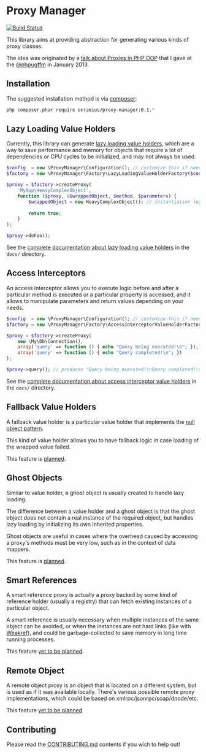 # Proxy Manager

[![Build Status](https://travis-ci.org/Ocramius/ProxyManager.png?branch=master)](https://travis-ci.org/Ocramius/ProxyManager)

This library aims at providing abstraction for generating various kinds of proxy classes.

The idea was originated by a [talk about Proxies in PHP OOP](http://marco-pivetta.com/proxy-pattern-in-php/) that I gave
at the [@phpugffm](https://twitter.com/phpugffm) in January 2013.

## Installation

The suggested installation method is via [composer](https://getcomposer.org/):

```sh
php composer.phar require ocramius/proxy-manager:0.1.*
```

## Lazy Loading Value Holders

Currently, this library can generate [lazy loading value holders](http://www.martinfowler.com/eaaCatalog/lazyLoad.html),
which are a way to save performance and memory for objects that require a lot of dependencies or CPU cycles to be
initialized, and may not always be used.

```php
$config  = new \ProxyManager\Configuration(); // customize this if needed for production
$factory = new \ProxyManager\Factory\LazyLoadingValueHolderFactory($config);

$proxy = $factory->createProxy(
    'MyApp\HeavyComplexObject',
    function ($proxy, &$wrappedObject, $method, $parameters) {
        $wrappedObject = new HeavyComplexObject(); // instantiation logic here
    
        return true;
    }
);

$proxy->doFoo();
```

See the [complete documentation about lazy loading value holders](https://github.com/Ocramius/ProxyManager/tree/master/docs/lazy-loading-value-holder.md)
in the `docs/` directory.

## Access Interceptors

An access interceptor allows you to execute logic before and after a particular method is executed or a particular
property is accessed, and it allows to manipulate parameters and return values depending on your needs.

```php
$config  = new \ProxyManager\Configuration(); // customize this if needed for production
$factory = new \ProxyManager\Factory\AccessInterceptorValueHolderFactory($config);

$proxy = $factory->createProxy(
    new \My\Db\Connection(),
    array('query' => function () { echo "Query being executed!\n"; }),
    array('query' => function () { echo "Query completed!\n"; })
);

$proxy->query(); // produces "Query being executed!\nQuery completed!\n"
```

See the [complete documentation about access interceptor value holders](https://github.com/Ocramius/ProxyManager/tree/master/docs/access-interceptor-value-holder.md)
in the `docs/` directory.

## Fallback Value Holders

A fallback value holder is a particular value holder that implements the [null object pattern](http://en.wikipedia.org/wiki/Null_Object_pattern).

This kind of value holder allows you to have fallback logic in case loading of the wrapped value failed.

This feature is [planned](https://github.com/Ocramius/ProxyManager/issues/5).

## Ghost Objects

Similar to value holder, a ghost object is usually created to handle lazy loading.

The difference between a value holder and a ghost object is that the ghost object does not contain a real instance of
the required object, but handles lazy loading by initializing its own inherited properties.

Ghost objects are useful in cases where the overhead caused by accessing a proxy's methods must be very low, such as in
the context of data mappers.

This feature is [planned](https://github.com/Ocramius/ProxyManager/issues/6).

## Smart References

A smart reference proxy is actually a proxy backed by some kind of reference holder (usually a registry) that can fetch
existing instances of a particular object.

A smart reference is usually necessary when multiple instances of the same object can be avoided, or when the instances
are not hard links (like with [Weakref](http://php.net/manual/en/book.weakref.php)), and could be garbage-collected to
save memory in long time running processes.

This feature [yet to be planned](https://github.com/Ocramius/ProxyManager/issues/8).

## Remote Object

A remote object proxy is an object that is located on a different system, but is used as if it was available locally.
There's various possible remote proxy implementations, which could be based on xmlrpc/jsonrpc/soap/dnode/etc.

This feature [yet to be planned](https://github.com/Ocramius/ProxyManager/issues/7).

## Contributing

Please read the [CONTRIBUTING.md](https://github.com/Ocramius/ProxyManager/blob/master/CONTRIBUTING.md) contents if you
wish to help out!

